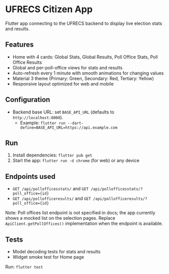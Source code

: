 # UFRECS Citizen App

Flutter app connecting to the UFRECS backend to display live election stats and results.

## Features

- Home with 4 cards: Global Stats, Global Results, Poll Office Stats, Poll Office Results
- Global and per-poll-office views for stats and results
- Auto-refresh every 1 minute with smooth animations for changing values
- Material 3 theme (Primary: Green, Secondary: Red, Tertiary: Yellow)
- Responsive layout optimized for web and mobile

## Configuration

- Backend base URL: set `BASE_API_URL` (defaults to `http://localhost:8000`).
  - Example: `flutter run --dart-define=BASE_API_URL=https://api.example.com`

## Run

1. Install dependencies: `flutter pub get`
2. Start the app: `flutter run -d chrome` (for web) or any device

## Endpoints used

- `GET /api/pollofficesstats/` and `GET /api/pollofficesstats/?poll_office={id}`
- `GET /api/pollofficeresults/` and `GET /api/pollofficeresults/?poll_office={id}`

Note: Poll offices list endpoint is not specified in docs; the app currently shows a mocked list on the selection pages. Replace `ApiClient.getPollOffices()` implementation when the endpoint is available.

## Tests

- Model decoding tests for stats and results
- Widget smoke test for Home page

Run: `flutter test`
